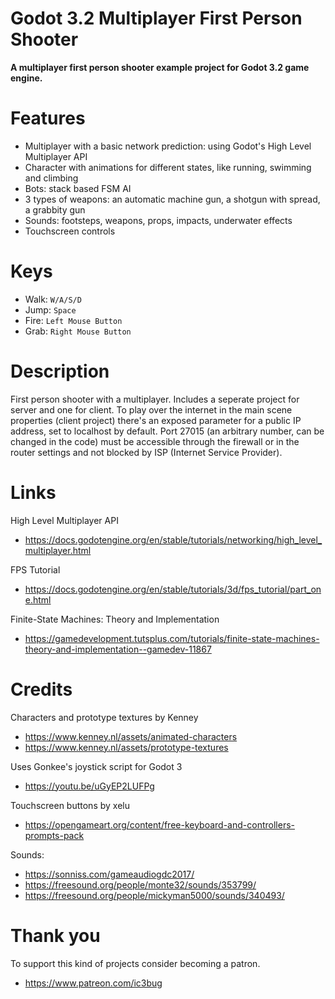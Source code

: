 # Godot 3.2 Multiplayer First Person Shooter

**A multiplayer first person shooter example project for Godot 3.2 game engine.**

Features
========

- Multiplayer with a basic network prediction: using Godot's High Level Multiplayer API
- Character with animations for different states, like running, swimming and climbing
- Bots: stack based FSM AI
- 3 types of weapons: an automatic machine gun, a shotgun with spread, a grabbity gun
- Sounds: footsteps, weapons, props, impacts, underwater effects
- Touchscreen controls

Keys
====

- Walk: `W/A/S/D`
- Jump: `Space`
- Fire: `Left Mouse Button`
- Grab: `Right Mouse Button`

Description
===========

First person shooter with a multiplayer. Includes a seperate project for server and one for client. 
To play over the internet in the main scene properties (client project) there's an exposed parameter for a public IP address, set to localhost by default.
Port 27015 (an arbitrary number, can be changed in the code) must be accessible through the firewall or in the router settings and not blocked by ISP (Internet Service Provider).

Links
=====

High Level Multiplayer API
- https://docs.godotengine.org/en/stable/tutorials/networking/high_level_multiplayer.html

FPS Tutorial
- https://docs.godotengine.org/en/stable/tutorials/3d/fps_tutorial/part_one.html

Finite-State Machines: Theory and Implementation
- https://gamedevelopment.tutsplus.com/tutorials/finite-state-machines-theory-and-implementation--gamedev-11867

Credits
=======

Characters and prototype textures by Kenney
- https://www.kenney.nl/assets/animated-characters
- https://www.kenney.nl/assets/prototype-textures

Uses Gonkee's joystick script for Godot 3
- https://youtu.be/uGyEP2LUFPg

Touchscreen buttons by xelu
- https://opengameart.org/content/free-keyboard-and-controllers-prompts-pack

Sounds:

- https://sonniss.com/gameaudiogdc2017/
- https://freesound.org/people/monte32/sounds/353799/
- https://freesound.org/people/mickyman5000/sounds/340493/


Thank you
=========

To support this kind of projects consider becoming a patron.
- https://www.patreon.com/ic3bug
